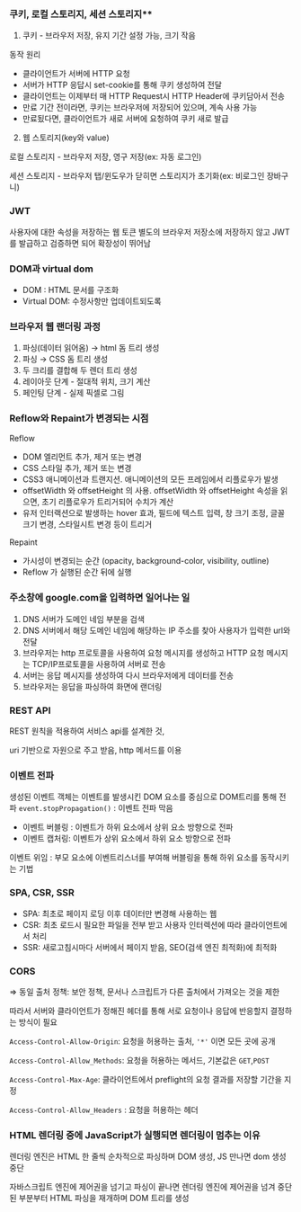 ### 쿠키, 로컬 스토리지, 세션 스토리지\*\*

1. 쿠키 - 브라우저 저장, 유지 기간 설정 가능, 크기 작음

동작 원리

-   클라이언트가 서버에 HTTP 요청
-   서버가 HTTP 응답시 set-cookie를 통해 쿠키 생성하여 전달
-   클라이언트는 이제부터 매 HTTP Request시 HTTP Header에 쿠키담아서 전송
-   만료 기간 전이라면, 쿠키는 브라우저에 저장되어 있으며, 계속 사용 가능
-   만료됬다면, 클라이언트가 새로 서버에 요청하여 쿠키 새로 발급

2. 웹 스토리지(key와 value)

로컬 스토리지 - 브라우저 저장, 영구 저장(ex: 자동 로그인)

세션 스토리지 - 브라우저 탭/윈도우가 닫히면 스토리지가 초기화(ex: 비로그인 장바구니)

### JWT

사용자에 대한 속성을 저장하는 웹 토큰
별도의 브라우저 저장소에 저장하지 않고 JWT를 발급하고 검증하면 되어 확장성이 뛰어남

### DOM과 virtual dom

-   DOM : HTML 문서를 구조화
-   Virtual DOM: 수정사항만 업데이트되도록

### 브라우저 웹 랜더링 과정

1. 파싱(데이터 읽어옴) → html 돔 트리 생성
2. 파싱 → CSS 돔 트리 생성
3. 두 크리를 결합해 두 렌더 트리 생성
4. 레이아웃 단계 - 절대적 위치, 크기 계산
5. 페인팅 단계 - 실제 픽셀로 그림

### Reflow와 Repaint가 변경되는 시점

Reflow

-   DOM 엘리먼트 추가, 제거 또는 변경
-   CSS 스타일 추가, 제거 또는 변경
-   CSS3 애니메이션과 트랜지션. 애니메이션의 모든 프레임에서 리플로우가 발생
-   offsetWidth 와 offsetHeight 의 사용. offsetWidth 와 offsetHeight 속성을 읽으면, 초기 리플로우가 트리거되어 수치가 계산
-   유저 인터랙션으로 발생하는 hover 효과, 필드에 텍스트 입력, 창 크기 조정, 글꼴 크기 변경, 스타일시트 변경 등이 트리거

Repaint

-   가시성이 변경되는 순간 (opacity, background-color, visibility, outline)
-   Reflow 가 실행된 순간 뒤에 실행

### 주소창에 google.com을 입력하면 일어나는 일

1. DNS 서버가 도메인 네임 부분을 검색
2. DNS 서버에서 해당 도메인 네임에 해당하는 IP 주소를 찾아 사용자가 입력한 url와 전달
3. 브라우저는 http 프로토콜을 사용하여 요청 메시지를 생성하고 HTTP 요청 메시지는 TCP/IP프로토콜을 사용하여 서버로 전송
4. 서버는 응답 메시지를 생성하여 다시 브라우저에게 데이터를 전송
5. 브라우저는 응답을 파싱하여 화면에 랜더링

### REST API

REST 원칙을 적용하여 서비스 api를 설계한 것,

uri 기반으로 자원으로 주고 받음, http 메서드를 이용

### 이벤트 전파

생성된 이벤트 객체는 이벤트를 발생시킨 DOM 요소를 중심으로 DOM트리를 통해 전파
`event.stopPropagation()` : 이벤트 전파 막음

-   이벤트 버블링 : 이벤트가 하위 요소에서 상위 요소 방향으로 전파
-   이벤트 캡처링: 이벤트가 상위 요소에서 하위 요소 방향으로 전파

이벤트 위임 : 부모 요소에 이벤트리스너를 부여해 버블링을 통해 하위 요소를 동작시키는 기법

### SPA, CSR, SSR

-   SPA: 최초로 페이지 로딩 이후 데이터만 변경해 사용하는 웹
-   CSR: 최초 로드시 필요한 파일을 전부 받고 사용자 인터렉션에 따라 클라이언트에서 처리
-   SSR: 새로고침시마다 서버에서 페이지 받음, SEO(검색 엔진 최적화)에 최적화

### CORS

⇒ 동일 출처 정책: 보안 정책, 문서나 스크립트가 다른 출처에서 가져오는 것을 제한

따라서 서버와 클라이언트가 정해진 헤더를 통해 서로 요청이나 응답에 반응할지 결정하는 방식이 필요

`Access-Control-Allow-Origin`: 요청을 허용하는 출처, `'*'` 이면 모든 곳에 공개

`Access-Control-Allow_Methods`: 요청을 허용하는 메서드, 기본값은 `GET`,`POST`

`Access-Control-Max-Age`: 클라이언트에서 preflight의 요청 결과를 저장할 기간을 지정

`Access-Control-Allow_Headers` : 요청을 허용하는 헤더

### HTML 렌더링 중에 JavaScript가 실행되면 렌더링이 멈추는 이유

렌더링 엔진은 HTML 한 줄씩 순차적으로 파싱하며 DOM 생성, JS 만나면 dom 생성 중단

자바스크립트 엔진에 제어권을 넘기고 파싱이 끝나면 렌더링 엔진에 제어권을 넘겨 중단된 부분부터 HTML 파싱을 재개하며 DOM 트리를 생성
